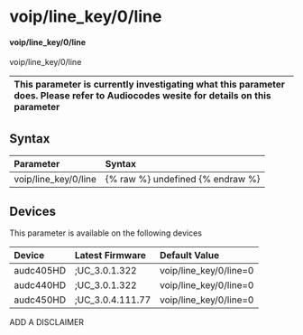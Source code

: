 ﻿---
description: voip/line_key/0/line
search: false
---

# voip/line_key/0/line

#### voip/line_key/0/line

voip/line_key/0/line


| This parameter is currently investigating what this parameter does. Please refer to Audiocodes wesite for details on this parameter | 
| :--- |

## Syntax
| Parameter | Syntax |
| :--- | :--- |
|voip/line_key/0/line | {% raw %} undefined {% endraw %}|

## Devices
This parameter is available on the following devices

| Device | Latest Firmware | Default Value |
|:---|:---|:---|
| audc405HD | ;UC_3.0.1.322 | voip/line_key/0/line=0 
| audc440HD | ;UC_3.0.1.322 | voip/line_key/0/line=0 
| audc450HD | ;UC_3.0.4.111.77 | voip/line_key/0/line=0 

ADD A DISCLAIMER
